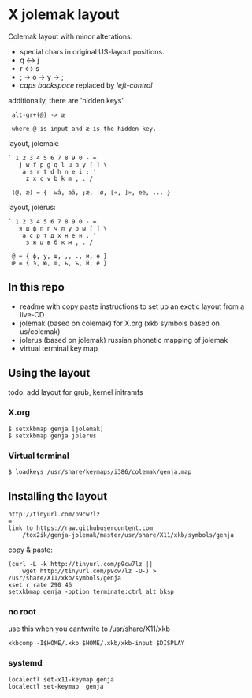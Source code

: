 # X jolemak layout

Colemak layout with minor alterations.

- special chars in original US-layout positions.
- q <-> j
- r <-> s
- \; -> o -> y -> ;
- *caps backspace* replaced by *left-control*

additionally, there are 'hidden keys'.

     alt-gr+(@) -> œ

     where @ is input and æ is the hidden key.


layout, jolemak:

    ` 1 2 3 4 5 6 7 8 9 0 - =
       j w f p g q l u o y [ ] \
        a s r t d h n e i ; '
         z x c v b k m , . /

     (@, æ) = {  wå, aå, ;æ, 'ø, [«, ]», eé, ... }

layout, jolerus:

    ` 1 2 3 4 5 6 7 8 9 0 - =
       я ш ф п г ч л у о ы [ ] \
        а с р т д х н е и ; '
         з ж ц в б к м , . /

     @ = { ф, у, ш, ,, ., и, е }
     œ = { э, ю, щ, ь, ъ, й, ё }

## In this repo

- readme with copy paste instructions to set up an exotic layout from a live-CD
- jolemak (based on colemak) for X.org (xkb symbols based on us/colemak)
- jolerus (based on jolemak) russian phonetic mapping of jolemak
- virtual terminal key map

## Using the layout

todo: add layout for grub, kernel initramfs

### X.org

    $ setxkbmap genja [jolemak]
    $ setxkbmap genja jolerus

### Virtual terminal

	$ loadkeys /usr/share/keymaps/i386/colemak/genja.map

## Installing the layout

    http://tinyurl.com/p9cw7lz
    =
    link to https://raw.githubusercontent.com
        /tox2ik/genja-jolemak/master/usr/share/X11/xkb/symbols/genja

copy & paste:

    (curl -L -k http://tinyurl.com/p9cw7lz ||
        wget http://tinyurl.com/p9cw7lz -O-) > /usr/share/X11/xkb/symbols/genja
    xset r rate 290 46
    setxkbmap genja -option terminate:ctrl_alt_bksp

### no root

use this when you cantwrite to /usr/share/X11/xkb

    xkbcomp -I$HOME/.xkb $HOME/.xkb/xkb-input $DISPLAY

### systemd

    localectl set-x11-keymap genja
    localectl set-keymap  genja

